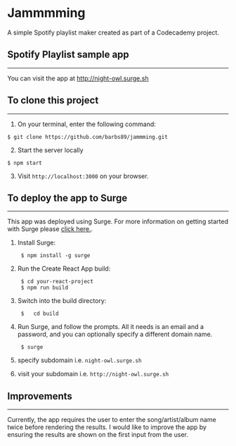 # Jammmming

A simple Spotify playlist maker created as part of a Codecademy project.

## Spotify Playlist sample app
---

You can visit the app at http://night-owl.surge.sh

## To clone this project
---

1. On your terminal, enter the following command:

```
$ git clone https://github.com/barbs89/jammming.git
```
2. Start the server locally
```
$ npm start
```
3. Visit `http://localhost:3000` on your browser.


## To deploy the app to Surge
---

This app was deployed using Surge. For more information on getting started with Surge please [click here.](https://surge.sh/help/getting-started-with-surge).

1. Install Surge:

		$ npm install -g surge
	
2. Run the Create React App build:

    
		$ cd your-react-project
		$ npm run build
		

3. Switch into the build directory:
		
		$	cd build
		
4. Run Surge, and follow the prompts. All it needs is an email and a password, and you can optionally specify a different domain name.

		$ surge
		

5. specify subdomain i.e. `night-owl.surge.sh`

6. visit your subdomain i.e. `http://night-owl.surge.sh`

## Improvements
---

Currently, the app requires the user to enter the song/artist/album name twice before rendering the results. I would like to improve the app by ensuring the results are shown on the first input from the user.

